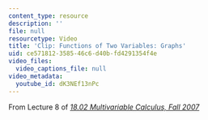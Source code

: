 ```yaml
---
content_type: resource
description: ''
file: null
resourcetype: Video
title: 'Clip: Functions of Two Variables: Graphs'
uid: ce571812-3585-46c6-d40b-fd4291354f4e
video_files:
  video_captions_file: null
video_metadata:
  youtube_id: dK3NEf13nPc
---
```


From Lecture 8 of [_18.02 Multivariable Calculus, Fall 2007_](/courses/18-02-multivariable-calculus-fall-2007/pages/video-lectures)